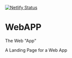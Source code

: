 
[![Netlify Status](https://api.netlify.com/api/v1/badges/dd99c329-cfe3-4bae-b27a-b0cb142e0817/deploy-status)](https://app.netlify.com/sites/thewebapp/deploys)

# WebAPP
The Web "App"

A Landing Page for a Web App 


